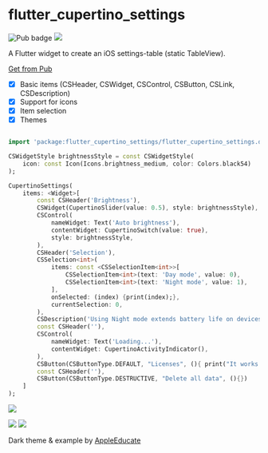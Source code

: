 # flutter_cupertino_settings

![Pub badge](https://img.shields.io/pub/v/flutter_cupertino_settings.svg) ![](https://img.shields.io/github/license/matthinc/flutter_cupertino_settings.svg)

A Flutter widget to create an iOS settings-table (static TableView).

[Get from Pub](https://pub.dartlang.org/packages/flutter_cupertino_settings#-installing-tab-)

- [x] Basic items (CSHeader, CSWidget, CSControl, CSButton, CSLink, CSDescription)
- [x] Support for icons
- [x] Item selection
- [x] Themes

```dart

import 'package:flutter_cupertino_settings/flutter_cupertino_settings.dart';

CSWidgetStyle brightnessStyle = const CSWidgetStyle(
    icon: const Icon(Icons.brightness_medium, color: Colors.black54)
);

CupertinoSettings(
    items: <Widget>[
        const CSHeader('Brightness'),
        CSWidget(CupertinoSlider(value: 0.5), style: brightnessStyle),
        CSControl(
            nameWidget: Text('Auto brightness'),
            contentWidget: CupertinoSwitch(value: true), 
            style: brightnessStyle,
        ),
        CSHeader('Selection'),
        CSSelection<int>(
            items: const <CSSelectionItem<int>>[
                CSSelectionItem<int>(text: 'Day mode', value: 0),
                CSSelectionItem<int>(text: 'Night mode', value: 1),
            ],
            onSelected: (index) {print(index);},
            currentSelection: 0,
        ),
        CSDescription('Using Night mode extends battery life on devices with OLED display',),
        const CSHeader(''),
        CSControl(
            nameWidget: Text('Loading...'), 
            contentWidget: CupertinoActivityIndicator(),
        ),
        CSButton(CSButtonType.DEFAULT, "Licenses", (){ print("It works!"); }),
        const CSHeader(''),
        CSButton(CSButtonType.DESTRUCTIVE, "Delete all data", (){})
    ]
);
```

![](https://abload.de/img/screenshot2018-05-02a00u3w.png)

![](https://abload.de/img/dark3xk0b.png)
![](https://abload.de/img/lightu5k1a.png)

Dark theme & example by [AppleEducate](https://github.com/appleeducate)
